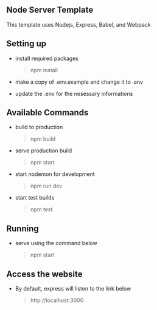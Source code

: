 ## Node Server Template

This template uses Nodejs, Express, Babel, and Webpack

## Setting up

- install required packages

  > npm install

- make a copy of .env.example and change it to .env
- update the .env for the nesessary informations

## Available Commands

- build to production

  > npm build

- serve production build

  > npm start

- start nodemon for development

  > npm run dev

- start test builds

  > npm test

## Running

- serve using the command below
  > npm start

## Access the website

- By default, express will listen to the link below
  > http://localhost:3000
